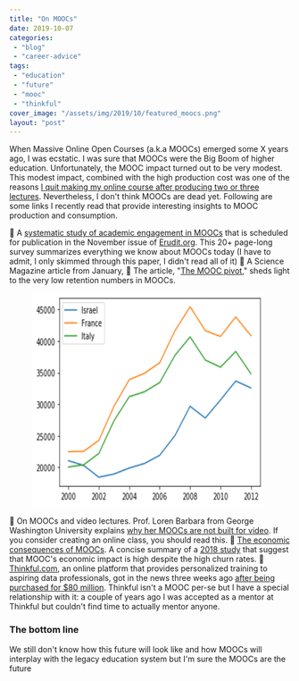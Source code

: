 ```yaml
---
title: "On MOOCs"
date: 2019-10-07
categories: 
 - "blog"
 - "career-advice"
tags: 
 - "education"
 - "future"
 - "mooc"
 - "thinkful"
cover_image: "/assets/img/2019/10/featured_moocs.png"
layout: "post"
---
```


When Massive Online Open Courses (a.k.a MOOCs) emerged some X years ago, I was ecstatic. I was sure that MOOCs were the Big Boom of higher education. Unfortunately, the MOOC impact turned out to be very modest. This modest impact, combined with the high production cost was one of the reasons [I quit making my online course after producing two or three lectures](https://gorelik.net/2017/07/23/successful-failure/). Nevertheless, I don't think MOOCs are dead yet. Following are some links I recently read that provide interesting insights to MOOC production and consumption.

 A [systematic study of academic engagement in MOOCs](https://www.erudit.org/en/journals/irrodl/2019-v20-n2-irrodl04703/1061334ar.pdf) that is scheduled for publication in the November issue of [Erudit.org](https://www.erudit.org/). This 20+ page-long survey summarizes everything we know about MOOCs today (I have to admit, I only skimmed through this paper, I didn't read all of it)
 A Science Magazine article from January,  The article, "[The MOOC pivot](http://www.umt.edu/provost/docs/MOOC-pivot.pdf)," sheds light to the very low retention numbers in MOOCs.


<div class="wp-block-image"><figure class="aligncenter size-large is-resized"><img src="/assets/img/2019/10/image.png" alt="" class="wp-image-2628" width="417" height="383"></figure></div>

 On MOOCs and video lectures. Prof. Loren Barbara from George Washington University explains [why her MOOCs are not built for video](https://www.classcentral.com/report/why-my-mooc-is-not-built-on-video/). If you consider creating an online class, you should read this.
 [The economic consequences of MOOCs](https://simplystatistics.org/2018/10/08/the-economic-consequences-of-moocs/). A concise summary of a [2018 study](https://papers.ssrn.com/sol3/papers.cfm?abstract_id=3260695) that suggest that MOOC's economic impact is high despite the high churn rates.
 [Thinkful.com](https://iblnews.org/chegg-will-acquire-coding-bootcamp-thinkful-for-80-million/), an online platform that provides personalized training to aspiring data professionals, got in the news three weeks ago [after being purchased for $80 million](https://iblnews.org/chegg-will-acquire-coding-bootcamp-thinkful-for-80-million/). Thinkful isn't a MOOC per-se but I have a special relationship with it: a couple of years ago I was accepted as a mentor at Thinkful but couldn't find time to actually mentor anyone. 


###  The bottom line

We still don't know how this future will look like and how MOOCs will interplay with the legacy education system but I'm sure the MOOCs are the future
